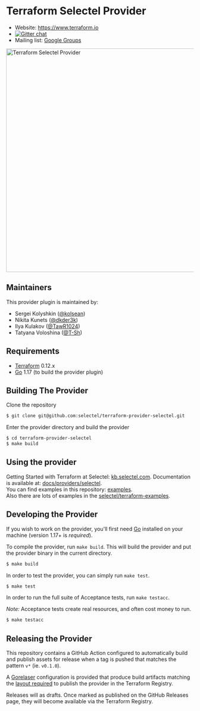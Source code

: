 Terraform Selectel Provider
=========================

- Website: https://www.terraform.io
- [![Gitter chat](https://badges.gitter.im/hashicorp-terraform/Lobby.png)](https://gitter.im/hashicorp-terraform/Lobby)
- Mailing list: [Google Groups](http://groups.google.com/group/terraform-tool)

<img alt="Terraform Selectel Provider" src="https://selectel.ru/blog/wp-content/uploads/2019/03/PR-9299_Terraform_555x278_blog_preview@2x.png" width="600px">

Maintainers
-----------

This provider plugin is maintained by:

* Sergei Kolyshkin ([@kolsean](https://github.com/kolsean))
* Nikita Kunets ([@dkder3k](https://github.com/dkder3k))
* Ilya Kulakov ([@TawR1024](https://github.com/TawR1024))
* Tatyana Voloshina ([@T-Sh](https://github.com/T-Sh))

Requirements
------------

-	[Terraform](https://www.terraform.io/downloads.html) 0.12.x
-	[Go](https://golang.org/doc/install) 1.17 (to build the provider plugin)

Building The Provider
---------------------

Clone the repository

```sh
$ git clone git@github.com:selectel/terraform-provider-selectel.git
```

Enter the provider directory and build the provider

```sh
$ cd terraform-provider-selectel
$ make build
```

Using the provider
----------------------

Getting Started with Terraform at Selectel: [kb.selectel.com](https://kb.selectel.com/docs/selectel-cloud-platform/main-services/instructions/how_to_use_terraform/).
Documentation is available at: [docs/providers/selectel](https://www.terraform.io/docs/providers/selectel/index.html).  
You can find examples in this repository: [examples](https://github.com/terraform-providers/terraform-provider-selectel/tree/master/examples).  
Also there are lots of examples in the [selectel/terraform-examples](https://github.com/selectel/terraform-examples).

Developing the Provider
---------------------------

If you wish to work on the provider, you'll first need [Go](https://golang.org) installed on your machine (version 1.17+ is *required*).

To compile the provider, run `make build`. This will build the provider and put the provider binary in the current directory.

```sh
$ make build
```

In order to test the provider, you can simply run `make test`.

```sh
$ make test
```

In order to run the full suite of Acceptance tests, run `make testacc`.

*Note:* Acceptance tests create real resources, and often cost money to run.

```sh
$ make testacc
```

Releasing the Provider
----------------------

This repository contains a GitHub Action configured to automatically build and
publish assets for release when a tag is pushed that matches the pattern `v*`
(ie. `v0.1.0`).

A [Gorelaser](https://goreleaser.com/) configuration is provided that produce
build artifacts matching the [layout required](https://www.terraform.io/docs/registry/providers/publishing.html#manually-preparing-a-release)
to publish the provider in the Terraform Registry.

Releases will as drafts. Once marked as published on the GitHub Releases page,
they will become available via the Terraform Registry.
